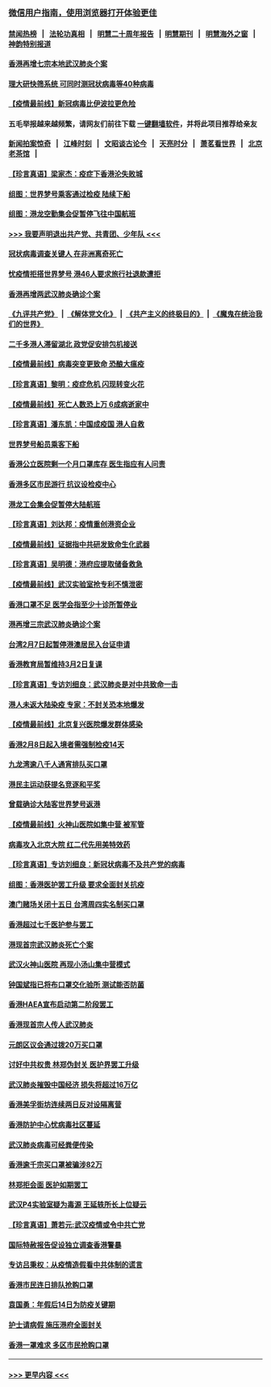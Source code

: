 ### [微信用户指南，使用浏览器打开体验更佳](https://github.com/gfw-breaker/banned-news1/blob/master/indexes/wechat-guide.md?t=0)
#### [禁闻热榜](热点新闻.md?t=0)  &nbsp;&nbsp;|&nbsp;&nbsp; [法轮功真相](https://github.com/gfw-breaker/truth/blob/master/README.md?t=0) &nbsp;&nbsp;|&nbsp;&nbsp; [明慧二十周年报告](https://github.com/gfw-breaker/mh-reports/blob/master/README.md?t=0) &nbsp;&nbsp;|&nbsp;&nbsp;[明慧期刊](https://github.com/gfw-breaker/mh-qikan) &nbsp;&nbsp;|&nbsp;&nbsp; [明慧海外之窗](https://github.com/gfw-breaker/mh-news/blob/master/README.md?t=0) &nbsp;&nbsp;|&nbsp;&nbsp; [神韵特别报道](https://github.com/gfw-breaker/mh-news/blob/master/shenyun.md?t=0)
#### [香港再增七宗本地武汉肺炎个案](../pages/nsc415/n11862405.md?t=02122211) 
#### [理大研快筛系统 可同时测冠状病毒等40种病毒](../pages/nsc415/n11862376.md?t=02122211) 
#### [【疫情最前线】新冠病毒比伊波拉更危险](../pages/nsc415/n11862199.md?t=02122211) 
#### 五毛举报越来越频繁，请网友们前往下载 [一键翻墙软件](https://github.com/gfw-breaker/ssr-accounts)，并将此项目推荐给亲友
#### [新闻拍案惊奇](https://github.com/gfw-breaker/banned-news1/blob/master/pages/link4.md) &nbsp;&nbsp;|&nbsp;&nbsp; [江峰时刻](https://github.com/gfw-breaker/banned-news1/blob/master/pages/link4.md) &nbsp;&nbsp;|&nbsp;&nbsp; [文昭谈古论今](https://github.com/gfw-breaker/banned-news1/blob/master/pages/link4.md) &nbsp;&nbsp;|&nbsp;&nbsp; [天亮时分](https://github.com/gfw-breaker/banned-news1/blob/master/pages/link4.md) &nbsp;&nbsp;|&nbsp;&nbsp; [萧茗看世界](https://github.com/gfw-breaker/banned-news1/blob/master/pages/link4.md) &nbsp;&nbsp;|&nbsp;&nbsp; [北京老茶馆](https://github.com/gfw-breaker/banned-news1/blob/master/pages/link4.md) &nbsp;&nbsp;|&nbsp;&nbsp; 
#### [【珍言真语】梁家杰：疫症下香港沦失败城](../pages/nsc415/n11861588.md?t=02122211) 
#### [组图：世界梦号乘客通过检疫 陆续下船](../pages/nsc415/n11858302.md?t=02122211) 
#### [组图：港龙空勤集会促暂停飞往中国航班](../pages/nsc415/n11858190.md?t=02122211) 
#### [>>> 我要声明退出共产党、共青团、少年队 <<<](https://github.com/begood0513/goodnews/blob/master/quit/letter.md) 
#### [冠状病毒调查关键人 在非洲离奇死亡](../pages/nsc415/n11859798.md?t=02122211) 
#### [忧疫情拒搭世界梦号 港46人要求旅行社退款遭拒](../pages/nsc415/n11859849.md?t=02122211) 
#### [香港再增两武汉肺炎确诊个案](../pages/nsc415/n11859833.md?t=02122211) 
#### [《九评共产党》](https://github.com/begood0513/9ping.md/blob/master/README.md) &nbsp;|&nbsp; [《解体党文化》](../../../../jtdwh.md/blob/master/README.md)  &nbsp;|&nbsp; [《共产主义的终极目的》](../../../../gczydzjmd.md/blob/master/README.md) &nbsp;|&nbsp; [《魔鬼在统治我们的世界》](../../../../mgztzwmdsj.md/blob/master/README.md) 
#### [二千多港人滞留湖北 政党促安排包机接送](../pages/nsc415/n11859831.md?t=02122211) 
#### [【疫情最前线】病毒突变更致命 恐酿大瘟疫](../pages/nsc415/n11859604.md?t=02122211) 
#### [【珍言真语】黎明：疫症危机 闪现转变火花](../pages/nsc415/n11859199.md?t=02122211) 
#### [【疫情最前线】死亡人数恐上万 6成病逝家中](../pages/nsc415/n11856687.md?t=02122211) 
#### [【珍言真语】潘东凯：中国成疫国 港人自救](../pages/nsc415/n11856962.md?t=02122211) 
#### [世界梦号船员乘客下船](../pages/nsc415/n11856883.md?t=02122211) 
#### [香港公立医院剩一个月口罩库存 医生指应有人问责](../pages/nsc415/n11856875.md?t=02122211) 
#### [香港多区市民游行 抗议设检疫中心](../pages/nsc415/n11856866.md?t=02122211) 
#### [港龙工会集会促暂停大陆航班](../pages/nsc415/n11856840.md?t=02122211) 
#### [【珍言真语】刘达邦：疫情重创港资企业](../pages/nsc415/n11854274.md?t=02122211) 
#### [【疫情最前线】证据指中共研发致命生化武器](../pages/nsc415/n11853087.md?t=02122211) 
#### [【珍言真语】吴明德：港府应提取储备救急](../pages/nsc415/n11852734.md?t=02122211) 
#### [【疫情最前线】武汉实验室抢专利不慎泄密](../pages/nsc415/n11850310.md?t=02122211) 
#### [香港口罩不足 医学会指至少十诊所暂停业](../pages/nsc415/n11850301.md?t=02122211) 
#### [港再增三宗武汉肺炎确诊个案](../pages/nsc415/n11850328.md?t=02122211) 
#### [台湾2月7日起暂停港澳居民入台证申请](../pages/nsc415/n11850304.md?t=02122211) 
#### [香港教育局暂维持3月2日复课](../pages/nsc415/n11850260.md?t=02122211) 
#### [【珍言真语】专访刘细良：武汉肺炎是对中共致命一击](../pages/nsc415/n11849934.md?t=02122211) 
#### [港人未返大陆染疫 专家：不封关恐本地爆发](../pages/nsc415/n11848021.md?t=02122211) 
#### [【疫情最前线】北京复兴医院爆发群体感染](../pages/nsc415/n11847626.md?t=02122211) 
#### [香港2月8日起入境者需强制检疫14天](../pages/nsc415/n11847658.md?t=02122211) 
#### [九龙湾逾八千人通宵排队买口罩](../pages/nsc415/n11847647.md?t=02122211) 
#### [港民主运动获提名竞逐和平奖](../pages/nsc415/n11847633.md?t=02122211) 
#### [曾载确诊大陆客世界梦号返港](../pages/nsc415/n11847608.md?t=02122211) 
#### [【疫情最前线】火神山医院如集中营 被军管](../pages/nsc415/n11847524.md?t=02122211) 
#### [病毒攻入北京大院 红二代先用美特效药](../pages/nsc415/n11847427.md?t=02122211) 
#### [【珍言真语】专访刘细良：新冠状病毒不及共产党的病毒](../pages/nsc415/n11847164.md?t=02122211) 
#### [组图：香港医护罢工升级 要求全面封关抗疫](../pages/nsc415/n11844107.md?t=02122211) 
#### [澳门赌场关闭十五日 台湾周四实名制买口罩](../pages/nsc415/n11845083.md?t=02122211) 
#### [香港超过七千医护参与罢工](../pages/nsc415/n11845051.md?t=02122211) 
#### [港现首宗武汉肺炎死亡个案](../pages/nsc415/n11844998.md?t=02122211) 
#### [武汉火神山医院 再现小汤山集中营模式](../pages/nsc415/n11844763.md?t=02122211) 
#### [钟国斌指已将布口罩交化验所 测试能否防菌](../pages/nsc415/n11842783.md?t=02122211) 
#### [香港HAEA宣布启动第二阶段罢工](../pages/nsc415/n11842723.md?t=02122211) 
#### [香港现首宗人传人武汉肺炎](../pages/nsc415/n11842766.md?t=02122211) 
#### [元朗区议会通过拨20万买口罩](../pages/nsc415/n11842754.md?t=02122211) 
#### [讨好中共权贵 林郑伪封关 医护界罢工升级](../pages/nsc415/n11842359.md?t=02122211) 
#### [武汉肺炎摧毁中国经济 损失将超过16万亿](../pages/nsc415/n11839723.md?t=02122211) 
#### [香港美孚街坊连续两日反对设隔离营](../pages/nsc415/n11839962.md?t=02122211) 
#### [香港防护中心忧病毒社区蔓延](../pages/nsc415/n11839933.md?t=02122211) 
#### [武汉肺炎病毒可经粪便传染](../pages/nsc415/n11839939.md?t=02122211) 
#### [香港逾千宗买口罩被骗涉82万](../pages/nsc415/n11839914.md?t=02122211) 
#### [林郑拒会面 医护如期罢工](../pages/nsc415/n11839892.md?t=02122211) 
#### [武汉P4实验室疑为毒源 王延轶所长上位疑云](../pages/nsc415/n11835543.md?t=02122211) 
#### [【珍言真语】萧若元:武汉疫情或令中共亡党](../pages/nsc415/n11829394.md?t=02122211) 
#### [国际特赦报告促设独立调查香港警暴](../pages/nsc415/n11833845.md?t=02122211) 
#### [专访吕秉权：从疫情造假看中共体制的谎言](../pages/nsc415/n11833813.md?t=02122211) 
#### [香港市民连日排队抢购口罩](../pages/nsc415/n11833794.md?t=02122211) 
#### [袁国勇：年假后14日为防疫关键期](../pages/nsc415/n11831088.md?t=02122211) 
#### [护士请病假 施压港府全面封关](../pages/nsc415/n11831030.md?t=02122211) 
#### [香港一罩难求 多区市民抢购口罩](../pages/nsc415/n11831002.md?t=02122211) 

----
#### [ >>> 更早内容 <<< ](../indexes/nsc415-earlier.md)
